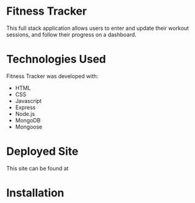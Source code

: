 # Fitness Tracker 

This full stack application allows users to enter and update their workout sessions, and follow their progress on a dashboard. 


# Technologies Used

Fitness Tracker was developed with:

<ul>
<li> HTML
<li> CSS
<li> Javascript
<li> Express
<li> Node.js
<li> MongoDB
<li> Mongoose
</ul>

# Deployed Site

This site can be found at 

# Installation
